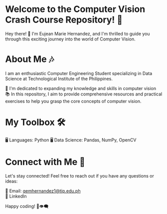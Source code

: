 # Welcome to the Computer Vision Crash Course Repository! 🌟

Hey there! 👋 I'm Eujean Marie Hernandez, and I'm thrilled to guide you through this exciting journey into the world of Computer Vision.

# About Me 🎶

I am an enthusiastic Computer Engineering Student specializing in Data Science at Technological Institute of the Philippines.

🌱 I'm dedicated to expanding my knowledge and skills in computer vision <br>
📚 In this repository, I aim to provide comprehensive resources and practical exercises to help you grasp the core concepts of computer vision.

# My Toolbox 🛠️


🖥️ Languages: Python 
🖥️ Data Science: Pandas, NumPy, OpenCV

# Connect with Me 📲

Let's stay connected! Feel free to reach out if you have any questions or ideas:

📧 Email: qemhernandez1@tip.edu.ph <br>
💼 LinkedIn

Happy coding! 🤖👁️‍🗨️

